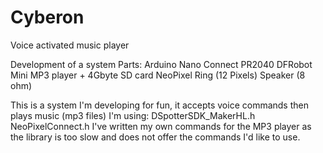 # Cyberon
Voice activated music player

Development of a system
Parts:
Arduino Nano Connect PR2040
DFRobot Mini MP3 player + 4Gbyte SD card
NeoPixel Ring (12 Pixels)
Speaker (8 ohm)

This is a system I'm developing for fun, it accepts voice commands then plays music (mp3 files)
I'm using: 
DSpotterSDK_MakerHL.h
NeoPixelConnect.h
I've written my own commands for the MP3 player as the library is too slow and does not offer the commands I'd like to use. 
